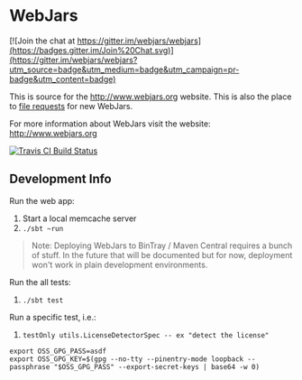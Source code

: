 WebJars
=======

[![Join the chat at https://gitter.im/webjars/webjars](https://badges.gitter.im/Join%20Chat.svg)](https://gitter.im/webjars/webjars?utm_source=badge&utm_medium=badge&utm_campaign=pr-badge&utm_content=badge)

This is source for the http://www.webjars.org website.  This is also the place to [file requests](https://github.com/webjars/webjars/issues) for new WebJars.

For more information about WebJars visit the website: http://www.webjars.org

[![Travis CI Build Status](https://travis-ci.org/webjars/webjars.svg?branch=master)](https://travis-ci.org/webjars/webjars)


Development Info
----------------

Run the web app:

1. Start a local memcache server
1. `./sbt ~run`

> Note: Deploying WebJars to BinTray / Maven Central requires a bunch of stuff.  In the future that will be documented but for now, deployment won't work in plain development environments.

Run the all tests:

1. `./sbt test`

Run a specific test, i.e.:
1. `testOnly utils.LicenseDetectorSpec -- ex "detect the license"`

```
export OSS_GPG_PASS=asdf
export OSS_GPG_KEY=$(gpg --no-tty --pinentry-mode loopback --passphrase "$OSS_GPG_PASS" --export-secret-keys | base64 -w 0)
```